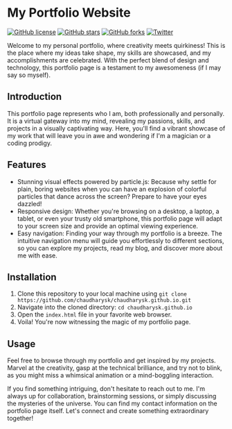 # My Portfolio Website

[![GitHub license](https://img.shields.io/badge/license-MIT-blue.svg)](https://github.com/chaudharysk/chaudharysk.github.io/blob/master/LICENSE)
[![GitHub stars](https://img.shields.io/github/stars/chaudharysk/chaudharysk.github.io.svg)](https://github.com/chaudharysk/chaudharysk.github.io/stargazers)
[![GitHub forks](https://img.shields.io/github/forks/chaudharysk/chaudharysk.github.io.svg)](https://github.com/chaudharysk/chaudharysk.github.io/network)
[![Twitter](https://img.shields.io/twitter/url/https/github.com/chaudharysk/chaudharysk.github.io.svg?style=social)](https://twitter.com/intent/tweet?text=Check%20out%20this%20awesome%20personal%20portfolio%20by%20@chaudharysk)

Welcome to my personal portfolio, where creativity meets quirkiness! This is the place where my ideas take shape, my skills are showcased, and my accomplishments are celebrated. With the perfect blend of design and technology, this portfolio page is a testament to my awesomeness (if I may say so myself).


## Introduction

This portfolio page represents who I am, both professionally and personally. It is a virtual gateway into my mind, revealing my passions, skills, and projects in a visually captivating way. Here, you'll find a vibrant showcase of my work that will leave you in awe and wondering if I'm a magician or a coding prodigy.

## Features

- Stunning visual effects powered by particle.js: Because why settle for plain, boring websites when you can have an explosion of colorful particles that dance across the screen? Prepare to have your eyes dazzled!
- Responsive design: Whether you're browsing on a desktop, a laptop, a tablet, or even your trusty old smartphone, this portfolio page will adapt to your screen size and provide an optimal viewing experience.
- Easy navigation: Finding your way through my portfolio is a breeze. The intuitive navigation menu will guide you effortlessly to different sections, so you can explore my projects, read my blog, and discover more about me with ease.

## Installation

1. Clone this repository to your local machine using `git clone https://github.com/chaudharysk/chaudharysk.github.io.git`
2. Navigate into the cloned directory: `cd chaudharysk.github.io`
3. Open the `index.html` file in your favorite web browser.
4. Voila! You're now witnessing the magic of my portfolio page.

## Usage

Feel free to browse through my portfolio and get inspired by my projects. Marvel at the creativity, gasp at the technical brilliance, and try not to blink, as you might miss a whimsical animation or a mind-boggling interaction.

If you find something intriguing, don't hesitate to reach out to me. I'm always up for collaboration, brainstorming sessions, or simply discussing the mysteries of the universe. You can find my contact information on the portfolio page itself. Let's connect and create something extraordinary together!
